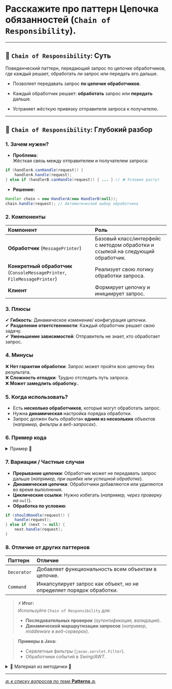 # Расскажите про паттерн Цепочка обязанностей (`Chain of Responsibility`).

---
## 🎯 `Chain of Responsibility`: Суть
Поведенческий паттерн, передающий запрос по цепочке обработчиков, где каждый решает,
обработать ли запрос или передать его дальше.

* Позволяет передавать запрос **по цепочке обработчиков**.

* Каждый обработчик решает: **обработать** запрос или **передать** дальше.

* Устраняет жёсткую привязку отправителя запроса к получателю.

---
## 📌 `Chain of Responsibility`: Глубокий разбор

### 1. Зачем нужен?
* **Проблема:**  
   Жёсткая связь между отправителем и получателем запроса:

```java
if (handlerA.canHandle(request)) {  
    handlerA.handle(request);  
} else if (handlerB.canHandle(request)) { ... } // ❌ Условия растут  
```

* **Решение:**  

```java
Handler chain = new HandlerA(new HandlerB(null));  
chain.handle(request); // Автоматический выбор обработчика
```

### 2. Компоненты

| Компонент                                                                 | 	Роль                                                                           |
|:--------------------------------------------------------------------------|:--------------------------------------------------------------------------------|
| **Обработчик** (`MessagePrinter`)                                         | 	Базовый класс/интерфейс с методом обработки и ссылкой на следующий обработчик. |
| **Конкретный обработчик** (`ConsoleMessagePrinter`, `FileMessagePrinter`) | 	Реализует свою логику обработки запроса.                                       |
| **Клиент**                                                                | 	Формирует цепочку и инициирует запрос.                                         |

### 3. Плюсы  
   ✔ **Гибкость**: Динамическое изменение/ конфигурация цепочки.  
   ✔ **Разделение ответственности**: Каждый обработчик решает свою задачу.  
   ✔ **Уменьшение зависимостей**: Отправитель не знает, кто обработает запрос.  

### 4. Минусы  
   ❌ **Нет гарантии обработки**: Запрос может пройти всю цепочку без результата.  
   ❌ **Сложность отладки**: Трудно отследить путь запроса.  
   ❌ **Может замедлить обработку.**.  

### 5. Когда использовать?
* Есть **несколько обработчиков**, которые могут обработать запрос.
* Нужна **динамическая** настройка порядка обработки.
* Запрос должен быть обработан **одним из нескольких** объектов (_например, фильтры в веб-запросах_).

### 6. Пример кода

<details>
        <summary>Пример 🔽</summary>

```java
abstract class MessagePrinter {  
    protected MessagePrinter nextMessagePrinter;
    
    void setNextMessagePrinter(MessagePrinter printer) {  
        this.nextMessagePrinter = printer;  
    }
    
    void print(String message) {  
        printMessage(message); // Обработка  
        if (nextMessagePrinter != null) {  
            nextMessagePrinter.print(message); // Передача дальше  
        }  
    }
    
    abstract void printMessage(String message);  
    }
    
    class ConsoleMessagePrinter extends MessagePrinter {  
    @Override  
        void printMessage(String message) {  
            System.out.println("Console: " + message);  
        }  
}

// Использование:  
MessagePrinter chain = new ConsoleMessagePrinter();  
chain.setNextMessagePrinter(new FileMessagePrinter());  
chain.print("Hello"); // Console → File → Db
```
</details>

### 7. Вариации / Частные случаи
* **Прерывание цепочки**: Обработчик может не передавать запрос дальше (_например, при ошибке или успешной обработке_).
* **Динамическая цепочка**: Обработчики добавляются или удаляются во время выполнения.
* **Циклические ссылки**: Нужно избегать (_например, через проверку на `null`_).
* **Обработка по условию**:

```java
if (shouldHandle(request)) {  
    handle(request);  
} else if (next != null) {  
    next.handle(request);  
}
```

### 8. Отличие от других паттернов

| Паттерн     | 	Отличие                                                              |
|:------------|:----------------------------------------------------------------------|
| `Decorator` | 	Добавляет функциональность всем объектам в цепочке.                  |
| `Command`   | 	Инкапсулирует запрос как объект, но не определяет порядок обработки. |

> **⚡ Итог:**  
> Используйте `Chain of Responsibility` для:  
> * **Последовательных проверок** (_аутентификация, валидация_).
> * **Динамической маршрутизации запросов** (_например, middleware в веб-серверах_).


> **Примеры в Java:**
> * Сервлетные фильтры (`javax.servlet.Filter`).
> * Обработчики событий в _Swing/AWT_.



<details>
        <summary>📝 Материал из методички 🔽</summary>

```text
Поведенческий паттерн проектирования, позволяет передавать запрос 
по цепочке потенциальных обработчиков, пока один из них не обработает запрос. 
Каждый обработчик решает, может ли он обработать запрос сам и стоит ли передавать запрос дальше по цепи  
Область применения цепочки обязанностей — всевозможные обработчики событий, последовательные проверки доступа и прочее.
Базируется на том, чтобы превратить каждую проверку в отдельный класс с единственным методом выполнения. 
Данные запроса, над которым происходит проверка, будут передаваться в метод как аргументы.

Каждый из методов будет иметь ссылку на следующий метод-обработчик, что образует цепь. 
Таким образом, при получении запроса обработчик сможет не только сам что-то с ним сделать, 
но и передать обработку следующему объекту в цепочке. 
Может и не передавать, если проверка в одном из методов не прошла, например.
```
</details>

---

[🔙 _к списку вопросов по теме_ **Patterns** 🔙](/ITM/ITM07_Patterns/patterns.md)
